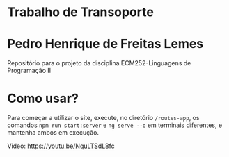 # Trabalho de Transoporte 

# Pedro Henrique de Freitas Lemes

Repositório para o projeto da disciplina ECM252-Linguagens de Programação II


# Como usar?
Para começar a utilizar o site, execute, no diretório `/routes-app`, os comandos `npm run start:server` e `ng serve --o` em terminais diferentes, e mantenha ambos em execução.

Video: https://youtu.be/NquLTSdL8fc